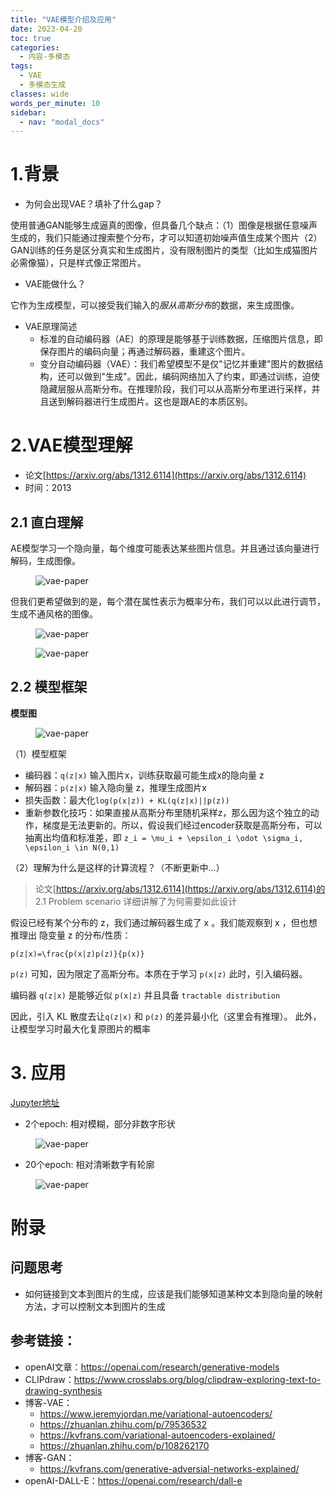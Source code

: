 ```yaml
---
title: "VAE模型介绍及应用"
date: 2023-04-20
toc: true
categories:
  - 内容-多模态
tags:
  - VAE
  - 多模态生成
classes: wide
words_per_minute: 10
sidebar:
  - nav: "modal_docs"
---
```


# 1.背景
- 为何会出现VAE？填补了什么gap？

使用普通GAN能够生成逼真的图像，但具备几个缺点：（1）图像是根据任意噪声生成的，我们只能通过搜索整个分布，才可以知道初始噪声值生成某个图片（2）GAN训练的任务是区分真实和生成图片，没有限制图片的类型（比如生成猫图片必需像猫），只是样式像正常图片。

- VAE能做什么？

它作为生成模型，可以接受我们输入的*服从高斯分布*的数据，来生成图像。

- VAE原理简述 
  - 标准的自动编码器（AE）的原理是能够基于训练数据，压缩图片信息，即保存图片的编码向量；再通过解码器，重建这个图片。
  - 变分自动编码器（VAE）：我们希望模型不是仅"记忆并重建"图片的数据结构，还可以做到"生成"。因此，编码网络加入了约束，即通过训练，迫使隐藏层服从高斯分布。在推理阶段，我们可以从高斯分布里进行采样，并且送到解码器进行生成图片。这也是跟AE的本质区别。


# 2.VAE模型理解

- 论文[https://arxiv.org/abs/1312.6114](https://arxiv.org/abs/1312.6114)
- 时间：2013

## 2.1 直白理解

AE模型学习一个隐向量，每个维度可能表达某些图片信息。并且通过该向量进行解码，生成图像。

<figure>
  <img src="{{ '/assets/images/vae-img2.png' | relative_url }}" alt="vae-paper"  class="center" style="max-height:600px; max-width:600px">
</figure>

但我们更希望做到的是，每个潜在属性表示为概率分布，我们可以以此进行调节，生成不通风格的图像。


<figure>
  <img src="{{ '/assets/images/vae-img3.png' | relative_url }}" alt="vae-paper"  class="center" style="max-height:600px; max-width:600px">
</figure>


<figure>
  <img src="{{ '/assets/images/vae-img4.png' | relative_url }}" alt="vae-paper"  class="center" style="max-height:600px; max-width:600px">
</figure>


## 2.2 模型框架

**模型图**

<figure>
  <img src="{{ '/assets/images/vae-img5.png' | relative_url }}" alt="vae-paper"  class="center" style="max-height:600px; max-width:600px">
</figure>

（1）模型框架

- 编码器：`q(z|x)` 输入图片x，训练获取最可能生成x的隐向量 z
- 解码器：`p(z|x)` 输入隐向量 z，推理生成图片x
- 损失函数：最大化`log(p(x|z)) + KL(q(z|x)||p(z))`
- 重新参数化技巧：如果直接从高斯分布里随机采样z，那么因为这个独立的动作，梯度是无法更新的。所以，假设我们经过encoder获取是高斯分布，可以抽离出均值和标准差，即 
`z_i = \mu_i + \epsilon_i \odot \sigma_i, \epsilon_i \in N(0,1)`

（2）理解为什么是这样的计算流程？（不断更新中...）

>论文[https://arxiv.org/abs/1312.6114](https://arxiv.org/abs/1312.6114)的 2.1 Problem scenario 详细讲解了为何需要如此设计

假设已经有某个分布的 z，我们通过解码器生成了 x 。我们能观察到 x ，但也想推理出 隐变量 z 的分布/性质：

`p(z|x)=\frac{p(x|z)p(z)}{p(x)}`

`p(z)` 可知，因为限定了高斯分布。本质在于学习 `p(x|z)` 此时，引入编码器。

编码器 `q(z|x)` 是能够近似 `p(x|z)` 并且具备 `tractable distribution` 

因此，引入 KL 散度去让`q(z|x)` 和 `p(z)` 的差异最小化（这里会有推理）。 此外，让模型学习时最大化复原图片的概率

# 3. 应用

[Jupyter地址][my-github-vae-1]

- 2个epoch: 相对模糊，部分非数字形状

<figure>
  <img src="{{ '/assets/images/vae-img-gen1.png' | relative_url }}" alt="vae-paper"  class="center" style="max-height:600px; max-width:600px">
</figure>

- 20个epoch: 相对清晰数字有轮廓

<figure>
  <img src="{{ '/assets/images/vae-img-gen2.png' | relative_url }}" alt="vae-paper"  class="center" style="max-height:600px; max-width:600px">
</figure>


# 附录
## 问题思考

- 如何链接到文本到图片的生成，应该是我们能够知道某种文本到隐向量的映射方法，才可以控制文本到图片的生成

## 参考链接：
  - openAI文章：https://openai.com/research/generative-models
  - CLIPdraw：https://www.crosslabs.org/blog/clipdraw-exploring-text-to-drawing-synthesis
  - 博客-VAE：
    - https://www.jeremyjordan.me/variational-autoencoders/
    - https://zhuanlan.zhihu.com/p/79536532
    - https://kvfrans.com/variational-autoencoders-explained/
    - https://zhuanlan.zhihu.com/p/108262170
  - 博客-GAN：
    - https://kvfrans.com/generative-adversial-networks-explained/
  - openAI-DALL-E：https://openai.com/research/dall-e

[clip-paper]: https://arxiv.org/abs/2103.00020
[my-github-vae-1]: https://github.com/Iven2166/models-learning/blob/main/deep-learning/modals-models/vae/VAE-demo1.ipynb